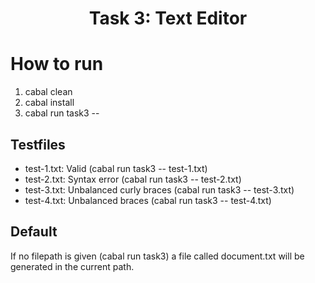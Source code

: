 <h1 align="center">Task 3: Text Editor</h1>

# How to run

1. cabal clean
2. cabal install
3. cabal run task3 -- <file-path>

## Testfiles
- test-1.txt: Valid (cabal run task3 -- test-1.txt)
- test-2.txt: Syntax error (cabal run task3 -- test-2.txt)
- test-3.txt: Unbalanced curly braces (cabal run task3 -- test-3.txt)
- test-4.txt: Unbalanced braces (cabal run task3 -- test-4.txt)

## Default
If no filepath is given (cabal run task3) a file called document.txt will be generated in the current path.